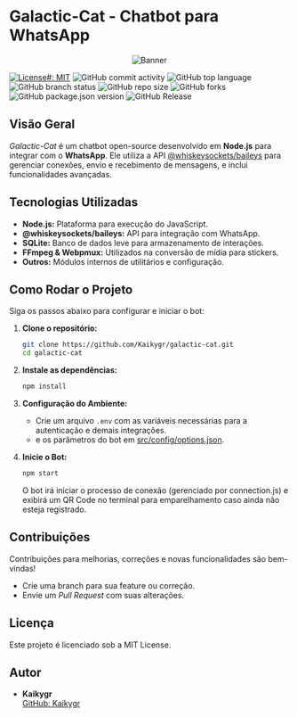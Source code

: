 # Galactic-Cat - Chatbot para WhatsApp

<p align="center">
  <img src="https://static.tumblr.com/f76d0c37c94757b5b0c3cceb73a1664b/ftrdqzb/cZSorgwba/tumblr_static_tumblr_static_akjaybqi5ggg8o4sgwowggogc_640.gif" alt="Banner">
</p>

[![License#: MIT](https://img.shields.io/badge/License-MIT-yellow.svg)](LICENSE) ![GitHub commit activity](https://img.shields.io/github/commit-activity/y/kaikygr/galactic-cat) ![GitHub top language](https://img.shields.io/github/languages/top/kaikygr/galactic-cat) ![GitHub branch status](https://img.shields.io/github/checks-status/kaikygr/galactic-cat/main) ![GitHub repo size](https://img.shields.io/github/repo-size/kaikygr/galactic-cat) ![GitHub forks](https://img.shields.io/github/forks/kaikygr/galactic-cat) ![GitHub package.json version](https://img.shields.io/github/package-json/v/kaikygr/galactic-cat) ![GitHub Release](https://img.shields.io/github/v/release/kaikygr/galactic-cat)

## Visão Geral

_Galactic-Cat_ é um chatbot open-source desenvolvido em **Node.js** para integrar com o **WhatsApp**. Ele utiliza a API [@whiskeysockets/baileys](https://www.npmjs.com/package/@whiskeysockets/baileys) para gerenciar conexões, envio e recebimento de mensagens, e inclui funcionalidades avançadas.

## Tecnologias Utilizadas

- **Node.js:** Plataforma para execução do JavaScript.
- **@whiskeysockets/baileys:** API para integração com WhatsApp.
- **SQLite:** Banco de dados leve para armazenamento de interações.
- **FFmpeg & Webpmux:** Utilizados na conversão de mídia para stickers.
- **Outros:** Módulos internos de utilitários e configuração.

## Como Rodar o Projeto

Siga os passos abaixo para configurar e iniciar o bot:

1. **Clone o repositório:**

   ```bash
   git clone https://github.com/Kaikygr/galactic-cat.git
   cd galactic-cat
   ```

2. **Instale as dependências:**

   ```bash
   npm install
   ```

3. **Configuração do Ambiente:**

   - Crie um arquivo `.env` com as variáveis necessárias para a autenticação e demais integrações.
   - e os parâmetros do bot em [src/config/options.json](src/config/options.json).

4. **Inicie o Bot:**

   ```bash
   npm start
   ```

   O bot irá iniciar o processo de conexão (gerenciado por connection.js) e exibirá um QR Code no terminal para emparelhamento caso ainda não esteja registrado.

## Contribuições

Contribuições para melhorias, correções e novas funcionalidades são bem-vindas!

- Crie uma branch para sua feature ou correção.
- Envie um _Pull Request_ com suas alterações.

## Licença

Este projeto é licenciado sob a MIT License.

## Autor

- **Kaikygr**  
  [GitHub: Kaikygr](https://github.com/Kaikygr)
